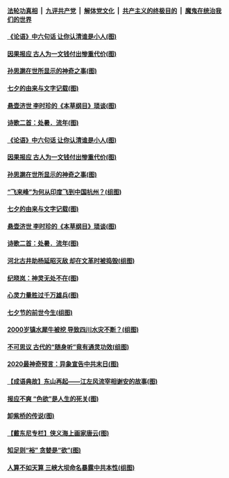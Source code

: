 

####  [法轮功真相](../../../../basic/blob/master/README.md?t=08272102) &nbsp;|&nbsp; [九评共产党](../../../../9ping.md/blob/master/README.md?t=08272102) &nbsp;|&nbsp; [解体党文化](../../../../jtdwh.md/blob/master/README.md?t=08272102)  &nbsp;|&nbsp; [共产主义的终极目的](../../../../gczydzjmd.md/blob/master/README.md?t=08272102) &nbsp;|&nbsp; [魔鬼在统治我们的世界](../../../../mgztzwmdsj.md/blob/master/README.md?t=08272102) 

#### [《论语》中六句话 让你认清谁是小人(图)](../pages/p7/944275.md?t=08272102) 

#### [因果报应 古人为一文钱付出惨重代价(图)](../pages/p7/944008.md?t=08272102) 

#### [孙思邈在世所显示的神奇之事(图)](../pages/p7/944197.md?t=08272102) 

#### [七夕的由来与文字记载(图)](../pages/p7/944155.md?t=08272102) 

#### [悬壶济世 李时珍的《本草纲目》琐谈(图)](../pages/p7/944004.md?t=08272102) 

#### [诗歌二首：处暑．流年(图)](../pages/p7/944003.md?t=08272102) 

#### [《论语》中六句话 让你认清谁是小人(图)](../pages/p7/944275.md?t=08272102) 

#### [因果报应 古人为一文钱付出惨重代价(图)](../pages/p7/944008.md?t=08272102) 

#### [孙思邈在世所显示的神奇之事(图)](../pages/p7/944197.md?t=08272102) 

#### [“飞来峰”为何从印度飞到中国杭州？(组图)](../pages/p7/944122.md?t=08272102) 

#### [七夕的由来与文字记载(图)](../pages/p7/944155.md?t=08272102) 

#### [悬壶济世 李时珍的《本草纲目》琐谈(图)](../pages/p7/944004.md?t=08272102) 

#### [诗歌二首：处暑．流年(图)](../pages/p7/944003.md?t=08272102) 

#### [河北古井助杨延昭灭敌 却在文革时被捣毁(组图)](../pages/p7/944009.md?t=08272102) 

#### [纪晓岚：神灵无处不在(图)](../pages/p7/943834.md?t=08272102) 

#### [心灵力量胜过千万雄兵(图)](../pages/p7/943837.md?t=08272102) 

#### [七夕节的前世今生(组图)](../pages/p7/943900.md?t=08272102) 

#### [2000岁镇水犀牛被挖 导致四川水灾不断？(组图)](../pages/p7/943852.md?t=08272102) 

#### [不可思议 古代的“随身听”竟有通灵功效(组图)](../pages/p7/943572.md?t=08272102) 

#### [2020最神奇预言：异象宣告中共末日(图)](../pages/p7/941640.md?t=08272102) 

#### [【成语典故】东山再起——江左风流宰相谢安的故事(图)](../pages/p7/943439.md?t=08272102) 

#### [报应不爽 “色欲”是人生的死关(图)](../pages/p7/943800.md?t=08272102) 

#### [卸紫桥的传说(图)](../pages/p7/943544.md?t=08272102) 

#### [【戴东尼专栏】侠义海上画家唐云(图)](../pages/p7/938748.md?t=08272102) 

#### [知足则“裕” 贪婪是“欲”(图)](../pages/p7/943596.md?t=08272102) 

#### [人算不如天算 三峡大坝命名暴露中共本性(组图)](../pages/p7/943351.md?t=08272102) 

